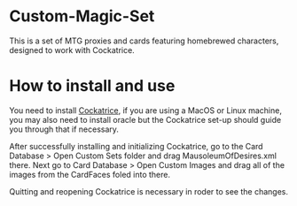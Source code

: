# Custom-Magic-Set
This is a set of MTG proxies and cards featuring homebrewed characters, designed to work with Cockatrice.

# How to install and use
You need to install [Cockatrice](https://cockatrice.github.io), if you are using a MacOS or Linux machine, you may also need to install oracle but the Cockatrice set-up should guide you through that if necessary.

After successfully installing and initializing Cockatrice, go to the Card Database > Open Custom Sets folder and drag MausoleumOfDesires.xml there. Next go to Card Database > Open Custom Images and drag all of the images from the CardFaces foled into there.

Quitting and reopening Cockatrice is necessary in roder to see the changes.
